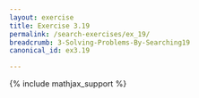 ```yaml
---
layout: exercise
title: Exercise 3.19
permalink: /search-exercises/ex_19/
breadcrumb: 3-Solving-Problems-By-Searching19
canonical_id: ex3.19

---
```


{% include mathjax_support %}
